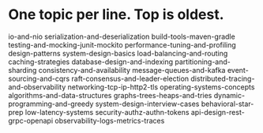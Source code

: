 # One topic per line. Top is oldest.

io-and-nio
serialization-and-deserialization
build-tools-maven-gradle
testing-and-mocking-junit-mockito
performance-tuning-and-profiling
design-patterns
system-design-basics
load-balancing-and-routing
caching-strategies
database-design-and-indexing
partitioning-and-sharding
consistency-and-availability
message-queues-and-kafka
event-sourcing-and-cqrs
raft-consensus-and-leader-election
distributed-tracing-and-observability
networking-tcp-ip-http2-tls
operating-systems-concepts
algorithms-and-data-structures
graphs-trees-heaps-and-tries
dynamic-programming-and-greedy
system-design-interview-cases
behavioral-star-prep
low-latency-systems
security-authz-authn-tokens
api-design-rest-grpc-openapi
observability-logs-metrics-traces